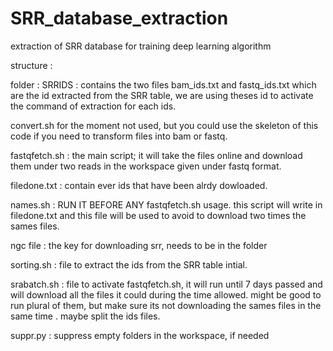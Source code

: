 # SRR_database_extraction
extraction of SRR database for training deep learning algorithm

structure :

folder : SRRIDS : contains the two files bam_ids.txt and fastq_ids.txt which are the id extracted from the SRR table, we are using theses id to activate the command of extraction for each ids. 

convert.sh for the moment not used, but you could use the skeleton of this code if you need to transform files into bam or fastq.
 
fastqfetch.sh : the main script; it will take the files online and download them under two reads in the workspace given under fastq format. 

filedone.txt : contain ever ids that have been alrdy dowloaded.

names.sh : RUN IT BEFORE ANY fastqfetch.sh usage. this script will write in filedone.txt and this file will be used to avoid to download two times the sames files. 

ngc file : the key for downloading srr, needs to be in the folder

sorting.sh : file to extract the ids from the SRR table intial.

srabatch.sh : file to activate fastqfetch.sh, it will run until 7 days passed and will download all the files it could during the time allowed. 
might be good to run plural of them, but make sure its not downloading the sames files in the same time . maybe split the ids files. 

suppr.py : suppress empty folders in the workspace, if needed 